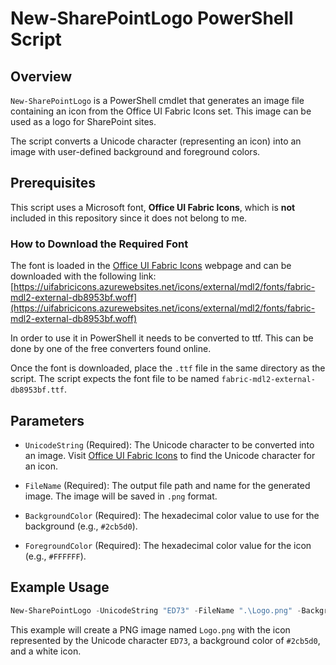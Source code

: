 # New-SharePointLogo PowerShell Script

## Overview

`New-SharePointLogo` is a PowerShell cmdlet that generates an image file containing an icon from the Office UI Fabric Icons set. This image can be used as a logo for SharePoint sites.

The script converts a Unicode character (representing an icon) into an image with user-defined background and foreground colors.

## Prerequisites

This script uses a Microsoft font, **Office UI Fabric Icons**, which is **not** included in this repository since it does not belong to me.

### How to Download the Required Font

The font is loaded in the [Office UI Fabric Icons](https://uifabricicons.azurewebsites.net/) webpage and can be downloaded with the following link: [https://uifabricicons.azurewebsites.net/icons/external/mdl2/fonts/fabric-mdl2-external-db8953bf.woff](https://uifabricicons.azurewebsites.net/icons/external/mdl2/fonts/fabric-mdl2-external-db8953bf.woff)

In order to use it in PowerShell it needs to be converted to ttf. This can be done by one of the free converters found online.

Once the font is downloaded, place the `.ttf` file in the same directory as the script. The script expects the font file to be named `fabric-mdl2-external-db8953bf.ttf`.

## Parameters

- `UnicodeString` (Required): The Unicode character to be converted into an image. Visit [Office UI Fabric Icons](https://uifabricicons.azurewebsites.net/) to find the Unicode character for an icon.
  
- `FileName` (Required): The output file path and name for the generated image. The image will be saved in `.png` format.

- `BackgroundColor` (Required): The hexadecimal color value to use for the background (e.g., `#2cb5d0`).

- `ForegroundColor` (Required): The hexadecimal color value for the icon (e.g., `#FFFFFF`).

## Example Usage

```powershell
New-SharePointLogo -UnicodeString "ED73" -FileName ".\Logo.png" -BackgroundColor "#2cb5d0" -ForegroundColor "#FFFFFF"
```

This example will create a PNG image named `Logo.png` with the icon represented by the Unicode character `ED73`, a background color of `#2cb5d0`, and a white icon.